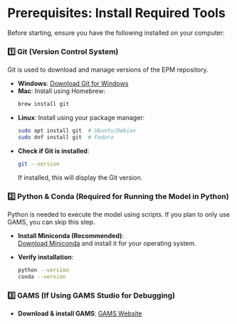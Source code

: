 
# Prerequisites: Install Required Tools  

Before starting, ensure you have the following installed on your computer:  

### 1️⃣ **Git (Version Control System)**  
Git is used to download and manage versions of the EPM repository.  

- **Windows**: [Download Git for Windows](https://git-scm.com/download/win)  
- **Mac**: Install using Homebrew:  
  ```sh
  brew install git
  ```
- **Linux**: Install using your package manager:  
  ```sh
  sudo apt install git  # Ubuntu/Debian
  sudo dnf install git  # Fedora
  ```
- **Check if Git is installed**:  
  ```sh
  git --version
  ```
  If installed, this will display the Git version.

### 2️⃣ **Python & Conda (Required for Running the Model in Python)**  
Python is needed to execute the model using scripts. If you plan to only use GAMS, you can skip this step. 

- **Install Miniconda (Recommended)**:  
  [Download Miniconda](https://docs.conda.io/en/latest/miniconda.html) and install it for your operating system.  

- **Verify installation**:  
  ```sh
  python --version
  conda --version
  ```

### 3️⃣ **GAMS (If Using GAMS Studio for Debugging)**  
- **Download & install GAMS**: [GAMS Website](https://www.gams.com/download/)  
